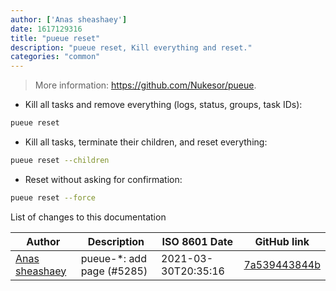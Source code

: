 ```yaml
---
author: ['Anas sheashaey']
date: 1617129316
title: "pueue reset"
description: "pueue reset, Kill everything and reset."
categories: "common"
---
```

> More information: <https://github.com/Nukesor/pueue>.

- Kill all tasks and remove everything (logs, status, groups, task IDs):

```bash
pueue reset
```

- Kill all tasks, terminate their children, and reset everything:

```bash
pueue reset --children
```

- Reset without asking for confirmation:

```bash
pueue reset --force
```
List of changes to this documentation


Author | Description | ISO 8601 Date | GitHub link
------|-----|-----|-----
[Anas sheashaey](mailto:she3sha3y5@gmail.com) | pueue-*: add page (#5285) | 2021-03-30T20:35:16 | [7a539443844b](https://github.com/tldr-pages/tldr/commit/7a539443844bfce6772ba0b2d829ca8e7b9934da)

